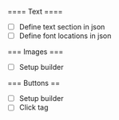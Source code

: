 ==== Text ====
- [ ] Define text section in json
- [ ] Define font locations in json

=== Images ===
- [ ] Setup builder

=== Buttons ==
- [ ] Setup builder
- [ ] Click tag